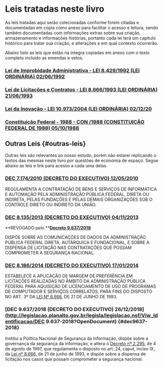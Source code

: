 # Leis tratadas neste livro

As leis tratadas aqui serão colecionadas conforme forem citadas e documentadas em copia como anexo para facilitar o acesso e leitura, sendo também documentadas com informações extras sobre sua criação, armazenamento e informações histórias, portanto cada lei terá um capitulo histórico para tratar sua criação, e alterações e em qual contexto ocorrerão.

Abaixo listo as leis que estão na integra copiadas em anexo com o texto completo incluido as emendas e vetos.

### [Lei de Improbidade Administrativa - LEI 8.429/1992 \(LEI ORDINÁRIA\) 02/06/1992](/lei-de-improbidade-administrativa/lei-de-improbidade-administrativa-apresentacao.md)

### [Lei de Licitações e Contratos - LEI 8.666/1993 \(LEI ORDINÁRIA\) 21/06/1993](/lei-de-licitacoes-e-contratos-apresentacao.md)

### [Lei da Inovação - LEI 10.973/2004 \(LEI ORDINÁRIA\) 02/12/20](/lei-da-inovacao-apresentacao.md)

### [Constituição Federal - 1988 - CON /1988 \(CONSTITUIÇÃO FEDERAL DE 1988\) 05/10/1988](/constituicao-federal-1988.md)

## Outras Leis {#outras-leis}

Outras leis são relevantes ao nosso estudo, porém não estarei replicando o textos das mesmas neste livro por questões de economia de espaço. Segue abaixo as leis e link para acesso a cada uma delas.

### [DEC 7.174/2010 \(DECRETO DO EXECUTIVO\) 12/05/2010](http://legislacao.planalto.gov.br/legisla/legislacao.nsf/b110756561cd26fd03256ff500612662/ca37436e6db0832783257722003db334?OpenDocument)

REGULAMENTA A CONTRATAÇÃO DE BENS E SERVIÇOS DE INFORMÁTICA E AUTOMAÇÃO PELA ADMINISTRAÇÃO PÚBLICA FEDERAL, DIRETA OU INDIRETA, PELAS FUNDAÇÕES E PELAS DEMAIS ORGANIZAÇÕES SOB O CONTROLE DIRETO OU INDIRETO DA UNIÃO.

### [DEC 8.135/2013 \(DECRETO DO EXECUTIVO\) 04/11/2013](http://legislacao.planalto.gov.br/legisla/legislacao.nsf/b110756561cd26fd03256ff500612662/ae15efd09918d37183257c1a003b5d47?OpenDocument)

**REVOGADO pelo **[**Decreto 9.637/2018**](#dec9637-2018)

DISPÕE SOBRE AS COMUNICAÇÕES DE DADOS DA ADMINISTRAÇÃO PÚBLICA FEDERAL DIRETA, AUTÁRQUICA E FUNDACIONAL, E SOBRE A DISPENSA DE LICITAÇÃO NAS CONTRATAÇÕES QUE POSSAM COMPROMETER A SEGURANÇA NACIONAL.

### [DEC 8.186/2014 \(DECRETO DO EXECUTIVO\) 17/01/2014](http://legislacao.planalto.gov.br/legisla/legislacao.nsf/b110756561cd26fd03256ff500612662/e26d790427c5494d83257c660050f883?OpenDocument)

ESTABELECE A APLICAÇÃO DE MARGEM DE PREFERÊNCIA EM LICITAÇÕES REALIZADAS NO ÂMBITO DA ADMINISTRAÇÃO PÚBLICA FEDERAL PARA AQUISIÇÃO DE LICENCIAMENTO DE USO DE PROGRAMAS DE COMPUTADOR E SERVIÇOS CORRELATOS, PARA FINS DO DISPOSTO NO ART. 3º DA [LEI Nº 8.666](http://legislacao.planalto.gov.br/legisla/legislacao.nsf/b110756561cd26fd03256ff500612662/8b594de385c4fbd603256a0300672d6b?OpenDocument), DE 21 DE JUNHO DE 1993.

### [DEC 9.637/2018 \(DECRETO DO EXECUTIVO\) 26/12/2018](http://legislacao.planalto.gov.br/legisla/legislacao.nsf/Viw_Identificacao/DEC 9.637-2018?OpenDocument) {#dec9637-2018}

Institui a Política Nacional de Segurança da Informação, dispõe sobre a governança da segurança da informação, e altera o [Decreto nº 2.295](http://legislacao.planalto.gov.br/legisla/legislacao.nsf/b110756561cd26fd03256ff500612662/67b3b9a5f90e9a50032569fa006afb82?OpenDocument), de 4 de agosto de 1997, que regulamenta o disposto no art. 24, caput, inciso IX, da [Lei nº 8.666](http://legislacao.planalto.gov.br/legisla/legislacao.nsf/b110756561cd26fd03256ff500612662/8b594de385c4fbd603256a0300672d6b?OpenDocument), de 21 de junho de 1993, e dispõe sobre a dispensa de licitação nos casos que possam comprometer a segurança nacional.

